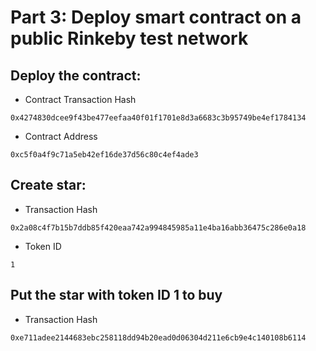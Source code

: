 # Part 3: Deploy smart contract on a public Rinkeby test network
##  Deploy the contract:
- Contract Transaction Hash
```
0x4274830dcee9f43be477eefaa40f01f1701e8d3a6683c3b95749be4ef1784134
```
- Contract Address 
```
0xc5f0a4f9c71a5eb42ef16de37d56c80c4ef4ade3
```

## Create star:
- Transaction Hash 
```
0x2a08c4f7b15b7ddb85f420eaa742a994845985a11e4ba16abb36475c286e0a18
```
- Token ID
```
1
```
## Put the star with token ID 1 to buy
- Transaction Hash 
```
0xe711adee2144683ebc258118dd94b20ead0d06304d211e6cb9e4c140108b6114
```
